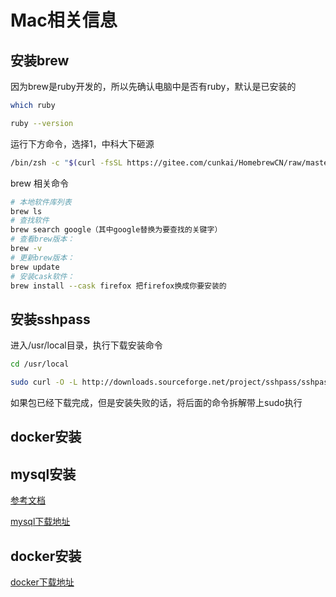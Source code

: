 


# Mac相关信息


## 安装brew

因为brew是ruby开发的，所以先确认电脑中是否有ruby，默认是已安装的

```bash
which ruby

ruby --version
```

运行下方命令，选择1，中科大下砸源

```bash
/bin/zsh -c "$(curl -fsSL https://gitee.com/cunkai/HomebrewCN/raw/master/Homebrew.sh)"

```

brew 相关命令

```bash
# 本地软件库列表
brew ls
# 查找软件
brew search google（其中google替换为要查找的关键字）
# 查看brew版本：
brew -v  
# 更新brew版本：
brew update
# 安装cask软件：
brew install --cask firefox 把firefox换成你要安装的

```


## 安装sshpass

进入/usr/local目录，执行下载安装命令

```bash
cd /usr/local

sudo curl -O -L http://downloads.sourceforge.net/project/sshpass/sshpass/1.06/sshpass-1.06.tar.gz && tar xvzf sshpass-1.06.tar.gz && cd sshpass-1.06 && ./configure && make && sudo make install

```

如果包已经下载完成，但是安装失败的话，将后面的命令拆解带上sudo执行


## docker安装


## mysql安装

[参考文档](https://www.jianshu.com/p/199492627ccc)

[mysql下载地址](https://dev.mysql.com/downloads/mysql/)

## docker安装

[docker下载地址](https://docs.docker.com/desktop/mac/install/)




